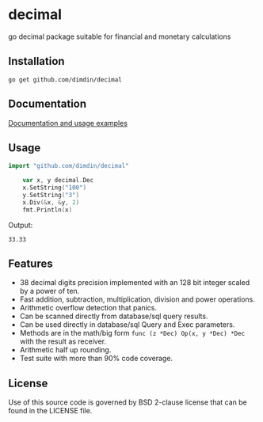 decimal
=======

go decimal package suitable for financial and monetary calculations

## Installation

    go get github.com/dimdin/decimal

## Documentation

[Documentation and usage examples](http://godoc.org/github.com/dimdin/decimal)

## Usage

```go
import "github.com/dimdin/decimal"

    var x, y decimal.Dec
    x.SetString("100")
    y.SetString("3")
    x.Div(&x, &y, 2)
    fmt.Println(x)
```
Output:

    33.33

## Features

- 38 decimal digits precision implemented with an 128 bit integer scaled by a power of ten.
- Fast addition, subtraction, multiplication, division and power operations.
- Arithmetic overflow detection that panics.
- Can be scanned directly from database/sql query results.
- Can be used directly in database/sql Query and Exec parameters.
- Methods are in the math/big form `func (z *Dec) Op(x, y *Dec) *Dec` with the result as receiver.
- Arithmetic half up rounding.
- Test suite with more than 90% code coverage.

## License

Use of this source code is governed by BSD 2-clause license that can be found in the LICENSE file.
